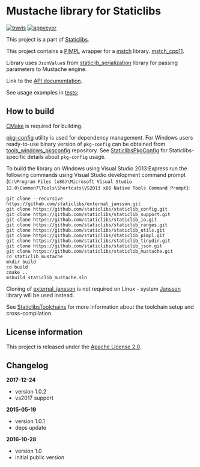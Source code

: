 Mustache library for Staticlibs
===============================

[![travis](https://travis-ci.org/staticlibs/staticlib_mustache.svg?branch=master)](https://travis-ci.org/staticlibs/staticlib_mustache)
[![appveyor](https://ci.appveyor.com/api/projects/status/github/staticlibs/staticlib_mustache?svg=true)](https://ci.appveyor.com/project/staticlibs/staticlib-mustache)

This project is a part of [Staticlibs](http://staticlibs.net/).

This project contains a [PIMPL](https://github.com/staticlibs/staticlib_pimpl) wrapper
for a [mstch](https://github.com/no1msd/mstch) library. [mstch_cpp11](https://github.com/staticlibs/mstch_cpp11).

Library uses `JsonValue`s from [staticlib_serialization](https://github.com/staticlibs/staticlib_serialization)
library for passing parameters to Mustache engine.

Link to the [API documentation](http://staticlibs.github.io/staticlib_mustache/docs/html/namespacestaticlib_1_1mustache.html).

See usage examples in [tests](https://github.com/staticlibs/staticlib_mustache/tree/master/test);

How to build
------------

[CMake](http://cmake.org/) is required for building.

[pkg-config](http://www.freedesktop.org/wiki/Software/pkg-config/) utility is used for dependency management.
For Windows users ready-to-use binary version of `pkg-config` can be obtained from [tools_windows_pkgconfig](https://github.com/staticlibs/tools_windows_pkgconfig) repository.
See [StaticlibsPkgConfig](https://github.com/staticlibs/wiki/wiki/StaticlibsPkgConfig) for Staticlibs-specific details about `pkg-config` usage.

To build the library on Windows using Visual Studio 2013 Express run the following commands using
Visual Studio development command prompt 
(`C:\Program Files (x86)\Microsoft Visual Studio 12.0\Common7\Tools\Shortcuts\VS2013 x86 Native Tools Command Prompt`):

    git clone --recursive https://github.com/staticlibs/external_jansson.git
    git clone https://github.com/staticlibs/staticlib_config.git
    git clone https://github.com/staticlibs/staticlib_support.git
    git clone https://github.com/staticlibs/staticlib_io.git
    git clone https://github.com/staticlibs/staticlib_ranges.git
    git clone https://github.com/staticlibs/staticlib_utils.git
    git clone https://github.com/staticlibs/staticlib_pimpl.git
    git clone https://github.com/staticlibs/staticlib_tinydir.git
    git clone https://github.com/staticlibs/staticlib_json.git
    git clone https://github.com/staticlibs/staticlib_mustache.git
    cd staticlib_mustache
    mkdir build
    cd build
    cmake ..
    msbuild staticlib_mustache.sln

Cloning of [external_jansson](https://github.com/staticlibs/external_jansson) is not required on Linux - 
system [Jansson](http://www.digip.org/jansson/) library will be used instead.

See [StaticlibsToolchains](https://github.com/staticlibs/wiki/wiki/StaticlibsToolchains) for 
more information about the toolchain setup and cross-compilation.

License information
-------------------

This project is released under the [Apache License 2.0](http://www.apache.org/licenses/LICENSE-2.0).

Changelog
---------

**2017-12-24**

 * version 1.0.2
 * vs2017 support

**2015-05-19**

 * version 1.0.1
 * deps update

**2016-10-28**

 * version 1.0
 * initial public version
